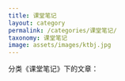 ```yaml
---
title: 课堂笔记
layout: category
permalink: /categories/课堂笔记/
taxonomy: 课堂笔记
image: assets/images/ktbj.jpg
---
```


分类《课堂笔记》下的文章：